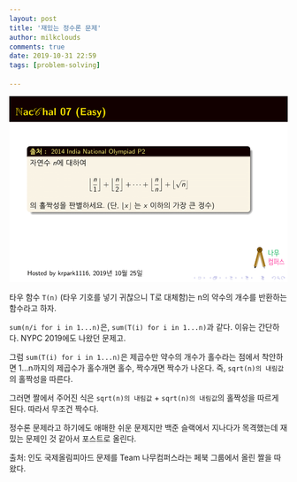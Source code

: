 ```yaml
---
layout: post
title: '재밌는 정수론 문제'
author: milkclouds
comments: true
date: 2019-10-31 22:59
tags: [problem-solving]

---
```

 

![png](/files/홀짝판별.png)

타우 함수 `T(n)` (타우 기호를 넣기 귀찮으니 T로 대체함)는 n의 약수의 개수를 반환하는 함수라고 하자.  

`sum(n/i for i in 1...n)`은, `sum(T(i) for i in 1...n)`과 같다. 이유는 간단하다. NYPC 2019에도 나왔던 문제고.  


그럼 `sum(T(i) for i in 1...n)`은 제곱수만 약수의 개수가 홀수라는 점에서 착안하면 1...n까지의 제곱수가 홀수개면 홀수, 짝수개면 짝수가 나온다.  즉, `sqrt(n)의 내림값`의 홀짝성을 따른다.  

그러면 짤에서 주어진 식은 `sqrt(n)의 내림값` + `sqrt(n)의 내림값`의 홀짝성을 따르게 된다. 따라서 무조건 짝수다.  


정수론 문제라고 하기에도 애매한 쉬운 문제지만 백준 슬랙에서 지나다가 목격했는데 재밌는 문제인 것 같아서 포스트로 올린다.  


출처: 인도 국제올림피아드 문제를 Team 나무컴퍼스라는 페북 그룹에서 올린 짤을 따왔다.